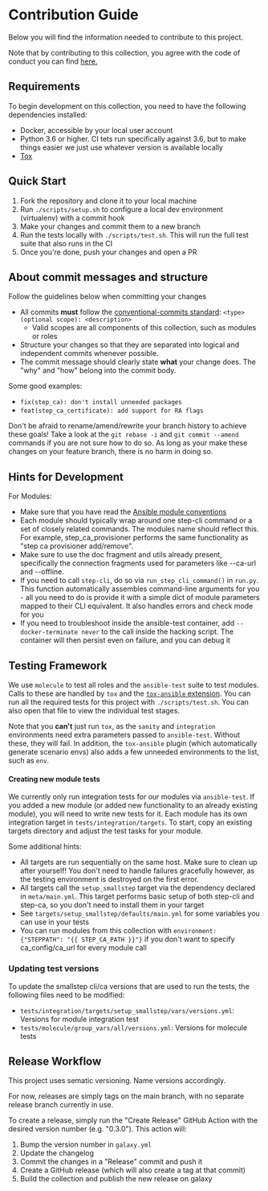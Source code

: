 # Contribution Guide

Below you will find the information needed to contribute to this project.

Note that by contributing to this collection, you agree with the code of conduct you can find [here.](https://github.com/maxhoesel/ansible-collection-smallstep/blob/main/CODE_OF_CONDUCT.md)

## Requirements

To begin development on this collection, you need to have the following dependencies installed:

- Docker, accessible by your local user account
- Python 3.6 or higher. CI tets run specifically against 3.6, but to make things easier we just use whatever version is available locally
- [Tox](https://tox.readthedocs.io/en/latest/)

## Quick Start

1. Fork the repository and clone it to your local machine
2. Run `./scripts/setup.sh` to configure a local dev environment (virtualenv) with a commit hook
3. Make your changes and commit them to a new branch
4. Run the tests locally with `./scripts/test.sh`. This will run the full test suite that also runs in the CI
5. Once you're done, push your changes and open a PR



## About commit messages and structure

Follow the guidelines below when committing your changes

- All commits **must** follow the [conventional-commits standard](https://www.conventionalcommits.org/en/v1.0.0/):
  `<type>(optional scope): <description>`
  - Valid scopes are all components of this collection, such as modules or roles
- Structure your changes so that they are separated into logical and independent commits whenever possible.
- The commit message should clearly state **what** your change does. The "why" and "how" belong into the commit body.

Some good examples:
- `fix(step_ca): don't install unneeded packages`
- `feat(step_ca_certificate): add support for RA flags`

Don't be afraid to rename/amend/rewrite your branch history to achieve these goals!
Take a look at the `git rebase -i` and `git commit --amend` commands if you are not sure how to do so.
As long as your make these changes on your feature branch, there is no harm in doing so.



## Hints for Development

For Modules:
- Make sure that you have read the [Ansible module conventions](https://docs.ansible.com/ansible/latest/dev_guide/developing_modules_best_practices.html)
- Each module should typically wrap around one step-cli command or a set of closely related commands.
  The modules name should reflect this. For example, step_ca_provisioner performs the same functionality as "step ca provisioner add/remove".
- Make sure to use the doc fragment and utils already present, specifically the connection fragments used for parameters like --ca-url and --offline.
- If you need to call `step-cli`, do so via `run_step_cli_command()` in `run.py`.
  This function automatically assembles command-line arguments for you - all you
  need to do is provide it with a simple dict of module parameters mapped to their CLI equivalent. It also handles errors and check mode for you
- If you need to troubleshoot inside the ansible-test container, add `--docker-terminate never` to the
  call inside the hacking script. The container will then persist even on failure, and you can debug it

## Testing Framework

We use `molecule` to test all roles and the `ansible-test` suite to test modules. Calls to these are handled by `tox` and the [`tox-ansible` extension]( https://github.com/ansible-community/tox-ansible).
You can run all the required tests for this project with `./scripts/test.sh`. You can also open that file to view the individual test stages.

Note that you **can't** just run `tox`, as the `sanity` and `integration` environments need extra parameters passed to
`ansible-test`. Without these, they will fail. In addition, the `tox-ansible` plugin (which automatically generate scenario envs)
also adds a few unneeded environments to the list, such as `env`.

#### Creating new module tests

We currently only run integration tests for our modules via `ansible-test`. If you added a new module (or added new functionality to an already existing module),
you will need to write new tests for it. Each module has its own integration target in `tests/integration/targets`. To start, copy an existing targets directory
and adjust the test tasks for your module.

Some additional hints:

- All targets are run sequentially on the same host. Make sure to clean up after yourself! You don't need to handle failures gracefully however,
  as the testing environment is destroyed on the first error.
- All targets call the `setup_smallstep` target via the dependency declared in `meta/main.yml`. This target performs basic setup
  of both step-cli and step-ca, so you don't need to install them in your target
- See `targets/setup_smallstep/defaults/main.yml` for some variables you can use in your tests
- You can run modules from this collection with `environment: {"STEPPATH": "{{ STEP_CA_PATH }}"}` if you don't want to specify ca_config/ca_url for every module call

### Updating test versions

To update the smallstep cli/ca versions that are used to run the tests, the following files need to be modified:

- `tests/integration/targets/setup_smallstep/vars/versions.yml`: Versions for module integration test
- `tests/molecule/group_vars/all/versions.yml`: Versions for molecule tests

## Release Workflow

This project uses sematic versioning. Name versions accordingly.

For now, releases are simply tags on the main branch, with no separate release branch currently in use.

To create a release, simply run the "Create Release" GitHub Action with the desired version number (e.g. "0.3.0").
This action will:

1. Bump the version number in `galaxy.yml`
2. Update the changelog
3. Commit the changes in a "Release" commit and push it
4. Create a GitHub release (which will also create a tag at that commit)
5. Build the collection and publish the new release on galaxy

